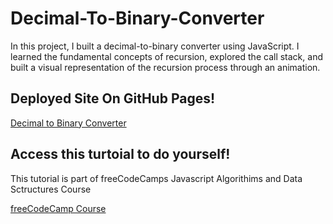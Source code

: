# Decimal-To-Binary-Converter

In this project, I built a decimal-to-binary converter using JavaScript. I learned the fundamental concepts of recursion, explored the call stack, and built  a visual representation of the recursion process through an animation.

## Deployed Site On GitHub Pages!
[Decimal to Binary Converter](https://meganm672.github.io/Decimal-To-Binary-Converter/)

## Access this turtoial to do yourself!
This tutorial is part of freeCodeCamps Javascript Algorithims and Data Sctructures Course

[freeCodeCamp Course](https://www.freecodecamp.org/learn/javascript-algorithms-and-data-structures-v8/)